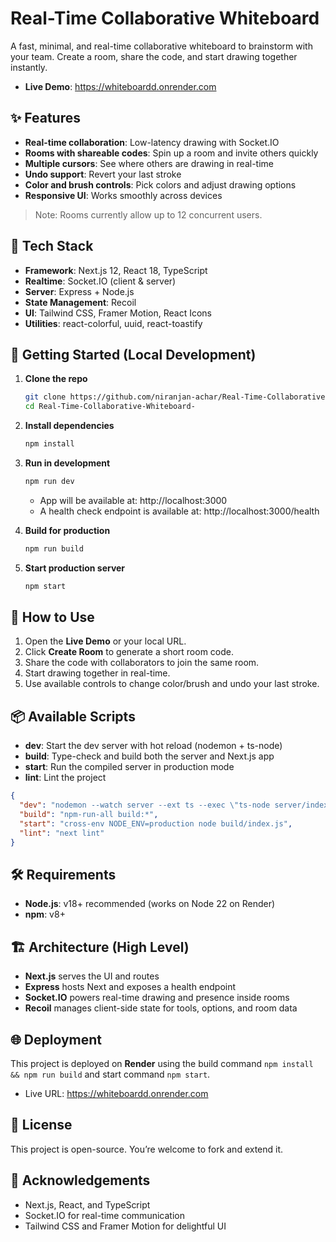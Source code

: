 # Real-Time Collaborative Whiteboard

A fast, minimal, and real-time collaborative whiteboard to brainstorm with your team. Create a room, share the code, and start drawing together instantly.

- **Live Demo**: https://whiteboardd.onrender.com

## ✨ Features

- **Real-time collaboration**: Low-latency drawing with Socket.IO
- **Rooms with shareable codes**: Spin up a room and invite others quickly
- **Multiple cursors**: See where others are drawing in real-time
- **Undo support**: Revert your last stroke
- **Color and brush controls**: Pick colors and adjust drawing options
- **Responsive UI**: Works smoothly across devices

> Note: Rooms currently allow up to 12 concurrent users.

## 🧰 Tech Stack

- **Framework**: Next.js 12, React 18, TypeScript
- **Realtime**: Socket.IO (client & server)
- **Server**: Express + Node.js
- **State Management**: Recoil
- **UI**: Tailwind CSS, Framer Motion, React Icons
- **Utilities**: react-colorful, uuid, react-toastify

## 🚀 Getting Started (Local Development)

1. **Clone the repo**
   ```bash
   git clone https://github.com/niranjan-achar/Real-Time-Collaborative-Whiteboard.git
   cd Real-Time-Collaborative-Whiteboard-
   ```

2. **Install dependencies**
   ```bash
   npm install
   ```

3. **Run in development**
   ```bash
   npm run dev
   ```
   - App will be available at: http://localhost:3000
   - A health check endpoint is available at: http://localhost:3000/health

4. **Build for production**
   ```bash
   npm run build
   ```

5. **Start production server**
   ```bash
   npm start
   ```

## 🧪 How to Use

1. Open the **Live Demo** or your local URL.
2. Click **Create Room** to generate a short room code.
3. Share the code with collaborators to join the same room.
4. Start drawing together in real-time.
5. Use available controls to change color/brush and undo your last stroke.

## 📦 Available Scripts

- **dev**: Start the dev server with hot reload (nodemon + ts-node)
- **build**: Type-check and build both the server and Next.js app
- **start**: Run the compiled server in production mode
- **lint**: Lint the project

```json
{
  "dev": "nodemon --watch server --ext ts --exec \"ts-node server/index.ts\"",
  "build": "npm-run-all build:*",
  "start": "cross-env NODE_ENV=production node build/index.js",
  "lint": "next lint"
}
```

## 🛠 Requirements

- **Node.js**: v18+ recommended (works on Node 22 on Render)
- **npm**: v8+

## 🏗 Architecture (High Level)

- **Next.js** serves the UI and routes
- **Express** hosts Next and exposes a health endpoint
- **Socket.IO** powers real-time drawing and presence inside rooms
- **Recoil** manages client-side state for tools, options, and room data

## 🌐 Deployment

This project is deployed on **Render** using the build command `npm install && npm run build` and start command `npm start`.

- Live URL: https://whiteboardd.onrender.com

## 📄 License

This project is open-source. You’re welcome to fork and extend it.

## 🙌 Acknowledgements

- Next.js, React, and TypeScript
- Socket.IO for real-time communication
- Tailwind CSS and Framer Motion for delightful UI